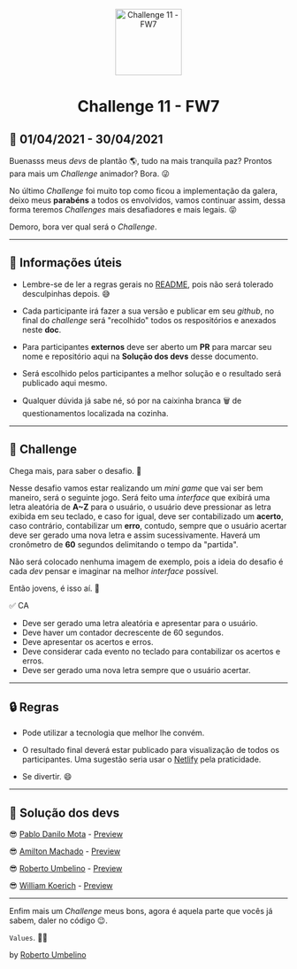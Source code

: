 <p align="center">
  <img alt="Challenge 11 - FW7" width="120" title="Challenge 11 - FW7" src="../.github/logo.png" />
</p>

<h1 align="center">Challenge 11 - FW7</h1>

## 📅 01/04/2021 - 30/04/2021

Buenasss meus _devs_ de plantão 🌎, tudo na mais tranquila paz? Prontos para mais um _Challenge_ animador? Bora. 😜

No último _Challenge_ foi muito top como ficou a implementação da galera, deixo meus **parabéns** a todos os envolvidos, vamos continuar assim, dessa forma teremos _Challenges_ mais desafiadores e mais legais. 😝

Demoro, bora ver qual será o _Challenge_.

---

## 📕 Informações úteis

- Lembre-se de ler a regras gerais no [README](../README.md), pois não será tolerado desculpinhas depois. 😅

- Cada participante irá fazer a sua versão e publicar em seu _github_, no final do _challenge_ será "recolhido" todos os respositórios e anexados neste **doc**.

- Para participantes **externos** deve ser aberto um **PR** para marcar seu nome e repositório aqui na **Solução dos devs** desse documento.

- Será escolhido pelos participantes a melhor solução e o resultado será publicado aqui mesmo.

- Qualquer dúvida já sabe né, só por na caixinha branca 🗑️ de questionamentos localizada na cozinha.

---

## 🎯 Challenge

Chega mais, para saber o desafio. 📝

Nesse desafio vamos estar realizando um _mini game_ que vai ser bem maneiro, será o seguinte jogo. Será feito uma _interface_ que exibirá uma letra aleatória de **A~Z** para o usuário, o usuário deve pressionar as letra exibida em seu teclado, e caso for igual, deve ser contabilizado um **acerto**, caso contrário, contabilizar um **erro**, contudo, sempre que o usuário acertar deve ser gerado uma nova letra e assim sucessivamente. Haverá um cronômetro de **60** segundos delimitando o tempo da "partida".

Não será colocado nenhuma imagem de exemplo, pois a ideia do desafio é cada _dev_ pensar e imaginar na melhor _interface_ possível.

Então jovens, é isso aí. 🤩

✅ CA
- Deve ser gerado uma letra aleatória e apresentar para o usuário.
- Deve haver um contador decrescente de 60 segundos.
- Deve apresentar os acertos e erros.
- Deve considerar cada evento no teclado para contabilizar os acertos e erros.
- Deve ser gerado uma nova letra sempre que o usuário acertar.

---

## 🔒 Regras

- Pode utilizar a tecnologia que melhor lhe convém.

- O resultado final deverá estar publicado para visualização de todos os participantes. Uma sugestão seria usar o [Netlify](https://www.netlify.com/) pela praticidade.

- Se divertir. 😄

---

## 🤯 Solução dos devs


😎 [Pablo Danilo Mota](https://github.com/pablodanilomota/keyboard) - [Preview](https://keyboard-hero-react.netlify.app/)

😎 [Amilton Machado](https://github.com/amiltoncm/challenge11) - [Preview](https://challenge-eleven.herokuapp.com/)

😎 [Roberto Umbelino](https://github.com/robertoumbelino/keyboard-hero) - [Preview](https://keyboard-hero.netlify.app/)

😎 [William Koerich](https://github.com/William-Koerich/Keyboard-Hell) - [Preview](https://falling-letters-to-hell.netlify.app/)


---

Enfim mais um _Challenge_ meus bons, agora é aquela parte que vocês já sabem, daler no código 😉.

`Values`. 👊😄

by [Roberto Umbelino](https://github.com/robertoumbelino)
